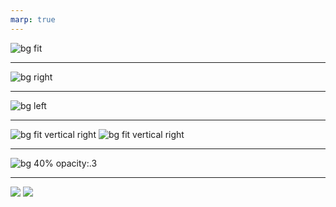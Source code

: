 ```yaml
---
marp: true
---
```

<!-- bgで画像を背景に設定し、fitで画像のサイズを自動調整している -->
![bg fit](https://placehold.jp/400x400.png)

---
<!-- rightで右寄せ -->
![bg right](https://placehold.jp/400x400.png)

---
<!-- leftで左寄せ -->
![bg left](https://placehold.jp/400x400.png)

---
<!-- 画像を縦に並べる -->
![bg fit vertical right](https://placehold.jp/400x400.png)
![bg fit vertical right](https://placehold.jp/400x400.png)

---
<!-- 画像のサイズを%で指定。透明度も設定 -->
![bg 40% opacity:.3](https://placehold.jp/400x400.png)

---
<!-- 画像を横に2枚並べたい時 -->
![](https://placehold.jp/400x400.png) ![](https://placehold.jp/400x400.png)